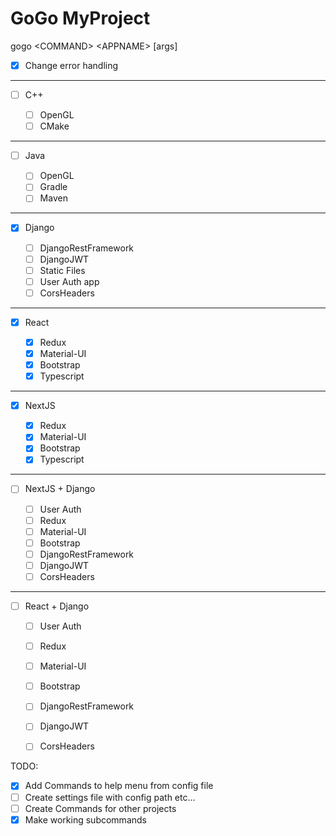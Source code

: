 # GoGo MyProject

gogo \<COMMAND> \<APPNAME> [args]

- [x] Change error handling

---

- [ ] C++

  - [ ] OpenGL
  - [ ] CMake

---

- [ ] Java

  - [ ] OpenGL
  - [ ] Gradle
  - [ ] Maven

---

- [x] Django

  - [ ] DjangoRestFramework
  - [ ] DjangoJWT
  - [ ] Static Files
  - [ ] User Auth app
  - [ ] CorsHeaders

---

- [x] React

  - [x] Redux
  - [x] Material-UI
  - [x] Bootstrap
  - [x] Typescript

---

- [x] NextJS

  - [x] Redux
  - [x] Material-UI
  - [x] Bootstrap
  - [x] Typescript

---

- [ ] NextJS + Django

  - [ ] User Auth
  - [ ] Redux
  - [ ] Material-UI
  - [ ] Bootstrap
  - [ ] DjangoRestFramework
  - [ ] DjangoJWT
  - [ ] CorsHeaders

---

- [ ] React + Django

  - [ ] User Auth
  - [ ] Redux
  - [ ] Material-UI
  - [ ] Bootstrap
  - [ ] DjangoRestFramework
  - [ ] DjangoJWT
  - [ ] CorsHeaders


TODO:

- [x] Add Commands to help menu from config file
- [ ] Create settings file with config path etc...
- [ ] Create Commands for other projects
- [x] Make working subcommands 